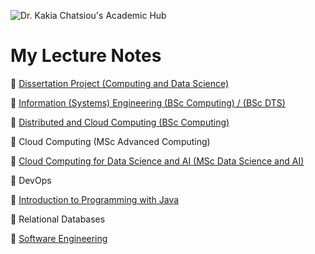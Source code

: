 ![Dr. Kakia Chatsiou's Academic Hub](https://github.com/UoS-KakiasCourses/.github/assets/10551558/724158b2-9832-456b-8cad-9c341bced94d)

# My Lecture Notes

🚧 [Dissertation Project (Computing and Data Science)](https://github.com/KakiasAcademicAlcove/DissertationProject)

🚧 [Information (Systems) Engineering (BSc Computing) / (BSc DTS)](https://github.com/KakiasAcademicAlcove/InformationEngineering)

🚧 [Distributed and Cloud Computing (BSc Computing)](https://github.com/KakiasAcademicAlcove/DistributedCloudComputing)

🚧 Cloud Computing (MSc Advanced Computing)

🚧 [Cloud Computing for Data Science and AI (MSc Data Science and AI)](https://github.com/kakiac/UoS_CloudComputing)

🚧 DevOps

🚧 [Introduction to Programming with Java](https://github.com/kakiac/UoS_Programming101)

🚧 Relational Databases

🚧 [Software Engineering](https://github.com/kakiac/UoS_SoftwareDesignProgramming)

